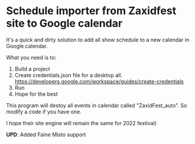# Schedule importer from Zaxidfest site to Google calendar

It's a quick and dirty solution to add all show schedule to a new calendar in Google calendar.

What you need is to:
1. Build a project
2. Create credentials.json file for a desktop all. https://developers.google.com/workspace/guides/create-credentials
3. Run
4. Hope for the best

This program will destoy all events in calendar called "ZaxidFest_auto". So modify a code if you have one.

I hope their site engine will remain the same for 2022 festival)

**UPD**: Added Faine Misto support
